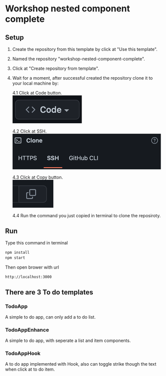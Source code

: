 # Workshop nested component complete

## Setup

1. Create the repository from this template by click at "Use this template".
2. Named the repository "workshop-nested-component-complete".
3. Click at "Create repository from template".
4. Wait for a moment, after successful created the repository clone it to your local machine by:

    4.1 Click at Code button.  
![Click at Code image](./src/assets/readme_1.png)

    4.2 Click at SSH.  
![Click at SSH image](./src/assets/readme_2.png)

    4.3 Click at Copy button.  
![Click at copy image](./src/assets/readme_3.png)

    4.4 Run the command you just copied in terminal to clone the reposiroty.

## Run

Type this command in terminal

```js
npm install
npm start
```

Then open brower with url

```text
http://localhost:3000
```

## There are 3 To do templates

### TodoApp

A simple to do app, can only add a to do list.

### TodoAppEnhance

A simple to do app, with seperate a list and item components.

### TodoAppHook

A to do app implemented with Hook, also can toggle strike though the text when click at to do item.
